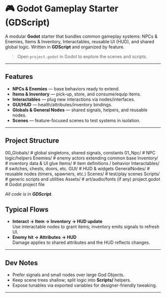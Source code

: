 # 🎮 Godot Gameplay Starter (GDScript)

A modular **Godot** starter that bundles common gameplay systems: NPCs & Enemies, Items & Inventory, Interactables, reusable UI (HUD), and shared global logic. Written in **GDScript** and organized by feature.

> Open `project.godot` in Godot to explore the scenes and scripts.

---

##  Features

- **NPCs & Enemies** — base behaviors ready to extend.
- **Items & Inventory** — pick-up, store, and consume/equip items.
- **Interactables** — plug new interactions via nodes/interfaces.
- **GUI/HUD** — health/attributes/inventory bindings.
- **Globals & General Nodes** — shared signals, helpers, and reusable nodes.
- **Scenes** — feature-focused scenes to test systems in isolation.

---

##  Project Structure

00_Globals/ # global singletons, shared signals, constants
01_Npc/ # NPC logic/helpers
Enemies/ # enemy actors extending common base
Inventory/ # inventory data & UI glue
Items/ # item definitions / behavior
Interactables/ # switches, chests, doors, etc.
GUI/ # HUD & widgets
GeneralNodes/ # reusable nodes (timers, spawners, etc.)
Scenes/ # test/play scenes
Scripts/ # generic scripts and utilities
Assets/ # art/audio/fonts (if any)
project.godot # Godot project file

_All code is in **GDScript**._

##  Typical Flows

- **Interact → Item → Inventory → HUD update**  
  Use interactable nodes to grant items; inventory emits signals to refresh UI.
- **Enemy hit → Attributes → HUD**  
  Damage applies to shared attributes and the HUD reflects changes.

---

##  Dev Notes

- Prefer signals and small nodes over large God Objects.
- Keep scene trees shallow; split logic into **Scripts/** helpers.
- Expose tunables via exported variables for designer-friendly tweaking.

---

